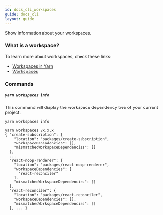 ```yaml
---
id: docs_cli_workspaces
guide: docs_cli
layout: guide
---
```


<p class="lead">Show information about your workspaces.</p>

### What is a workspace? <a class="toc" id="toc-what-is-a-workspace" href="#toc-what-is-a-workspace"></a>

To learn more about workspaces, check these links:

* [Workspaces in Yarn]({{url_base}}/blog/2017/08/02/introducing-workspaces)
* [Workspaces]({{url_base}}/docs/workspaces)

### Commands <a class="toc" id="toc-commands" href="#toc-commands"></a>

##### `yarn workspaces info` <a class="toc" id="toc-yarn-workspaces-info" href="#toc-yarn-workspaces-info"></a>

This command will display the workspace dependency tree of your current project.

```sh
yarn workspaces info
```

```
yarn workspaces vx.x.x
{ "create-subscription": {
    "location": "packages/create-subscription",
    "workspaceDependencies": [],
    "mismatchedWorkspaceDependencies": []
  },
  ...
  "react-noop-renderer": {
    "location": "packages/react-noop-renderer",
    "workspaceDependencies": [
      "react-reconciler"
    ],
    "mismatchedWorkspaceDependencies": []
  },
  "react-reconciler": {
    "location": "packages/react-reconciler",
    "workspaceDependencies": [],
    "mismatchedWorkspaceDependencies": []
  }, ... }
```
